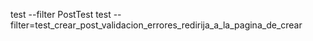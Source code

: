 test --filter PostTest
test --filter=test_crear_post_validacion_errores_redirija_a_la_pagina_de_crear